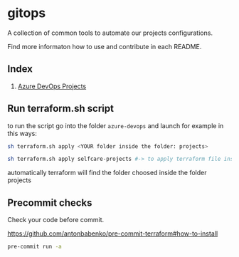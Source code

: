 # gitops

A collection of common tools to automate our projects configurations.

Find more informaton how to use and contribute in each README.

## Index

1. [Azure DevOps Projects](https://github.com/pagopa/gitops/blob/main/azure-devops)

## Run terraform.sh script

to run the script go into the folder `azure-devops` and launch for example in this ways:

```bash
sh terraform.sh apply <YOUR folder inside the folder: projects>

sh terraform.sh apply selfcare-projects #-> to apply terraform file inside projects\selfcare-projects
```

automatically terraform will find the folder choosed inside the folder projects

## Precommit checks

Check your code before commit.

<https://github.com/antonbabenko/pre-commit-terraform#how-to-install>

```sh
pre-commit run -a
```
